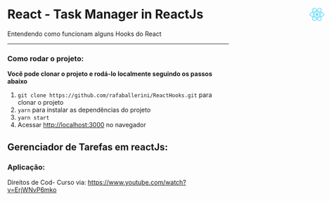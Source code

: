 # React - Task Manager in ReactJs <img src="./public/logo192.png" width="35px" style="position: absolute; right: 10px;" >
Entendendo como funcionam alguns Hooks do React
<hr>

### Como rodar o projeto:

**Você pode clonar o projeto e rodá-lo localmente seguindo os passos abaixo**

1. `git clone https://github.com/rafaballerini/ReactHooks.git` para clonar o projeto
2. `yarn` para instalar as dependências do projeto
3. `yarn start`
4. Acessar [http://localhost:3000](http://localhost:3000) no navegador

## Gerenciador de Tarefas em reactJs:

### Aplicação:





Direitos de Cod- Curso via: https://www.youtube.com/watch?v=ErjWNvP6mko
